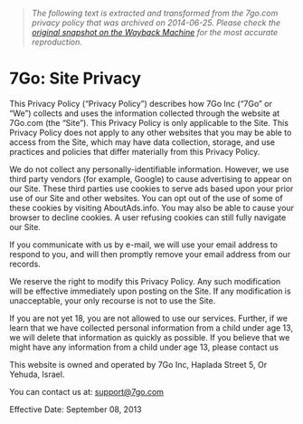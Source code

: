 > *The following text is extracted and transformed from the 7go.com privacy policy that was archived on 2014-06-25. Please check the [original snapshot on the Wayback Machine](https://web.archive.org/web/20140625182858id_/http%3A//www.7go.com/site-privacy) for the most accurate reproduction.*

# 7Go: Site Privacy

This Privacy Policy (“Privacy Policy”) describes how 7Go Inc (“7Go” or “We”) collects and uses the information collected through the website at 7Go.com (the “Site”). This Privacy Policy is only applicable to the Site. This Privacy Policy does not apply to any other websites that you may be able to access from the Site, which may have data collection, storage, and use practices and policies that differ materially from this Privacy Policy. 

We do not collect any personally-identifiable information. However, we use third party vendors (for example, Google) to cause advertising to appear on our Site. These third parties use cookies to serve ads based upon your prior use of our Site and other websites. You can opt out of the use of some of these cookies by visiting AboutAds.info. You may also be able to cause your browser to decline cookies. A user refusing cookies can still fully navigate our Site. 

If you communicate with us by e-mail, we will use your email address to respond to you, and will then promptly remove your email address from our records. 

We reserve the right to modify this Privacy Policy. Any such modification will be effective immediately upon posting on the Site. If any modification is unacceptable, your only recourse is not to use the Site. 

If you are not yet 18, you are not allowed to use our services. Further, if we learn that we have collected personal information from a child under age 13, we will delete that information as quickly as possible. If you believe that we might have any information from a child under age 13, please contact us

This website is owned and operated by 7Go Inc, Haplada Street 5, Or Yehuda, Israel. 

You can contact us at: [support@7go.com](mailto:support@7go.com)

Effective Date: September 08, 2013

